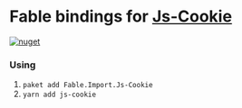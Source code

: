 # Fable bindings for [Js-Cookie](https://npmjs.com/package/js-cookie)

[![nuget](https://badge.fury.io/nu/Fable.Import.Js-Cookie.svg)](https://badge.fury.io/nu/Fable.Import.Js-Cookie)


### Using 

1. `paket add Fable.Import.Js-Cookie`
2. `yarn add js-cookie`
